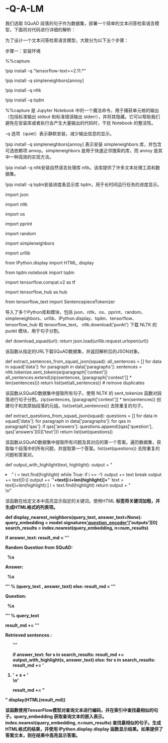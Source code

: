 # -Q-A-LM
我们选取 SQuAD 段落的句子作为数据集，部署一个简单的文本问答检索语言模型，下面将对代码进行详细的解析：

为了设计一个文本问答检索语言模型，大致分为以下五个步骤：

步骤一：安装环境

%%capture

!pip install -q "tensorflow-text==2.11.*"

!pip install -q simpleneighbors[annoy]

!pip install -q nltk

!pip install -q tqdm

%%capture 是 Jupyter Notebook 中的一个魔法命令，用于捕获单元格的输出（包括标准输出 stdout 和标准错误输出 stderr），并将其隐藏。它可以帮助我们避免在安装库或者执行会产生大量输出的代码时，干扰 Notebook 的整洁性。

-q 选项（quiet）表示静默安装，减少输出信息的显示。

!pip install -q simpleneighbors[annoy] 表示安装 simpleneighbors 库，并包含可选依赖项 annoy。simpleneighbors 是用于快速近邻搜索的库，而 annoy 是其中一种高效的实现方法。

!pip install -q nltk安装自然语言处理库 nltk。该库提供了许多文本处理工具和数据集。

!pip install -q tqdm安装进度条显示库 tqdm，用于长时间运行任务的进度显示。

import json

import nltk

import os

import pprint

import random

import simpleneighbors

import urllib

from IPython.display import HTML, display

from tqdm.notebook import tqdm

import tensorflow.compat.v2 as tf

import tensorflow_hub as hub

from tensorflow_text import SentencepieceTokenizer

导入了多个Python库和模块，包括 json、nltk、os、pprint、random、simpleneighbors、urllib、IPython.display、tqdm、tensorflow、tensorflow_hub 和 tensorflow_text。
nltk.download('punkt') 下载 NLTK 的 punkt 模块，用于句子分割。

def download_squad(url):
  return json.load(urllib.request.urlopen(url))

该函数从指定的URL下载SQuAD数据集，并返回解析后的JSON对象。

def extract_sentences_from_squad_json(squad):
  all_sentences = []
  for data in squad['data']:
    for paragraph in data['paragraphs']:
      sentences = nltk.tokenize.sent_tokenize(paragraph['context'])
      all_sentences.extend(zip(sentences, [paragraph['context']] * len(sentences)))
  return list(set(all_sentences)) # remove duplicates

该函数从SQuAD数据集中提取所有句子。使用 NLTK 的 sent_tokenize 函数对段落进行句子分割。zip(sentences, [paragraph['context']] * len(sentences)) 创建句子和其原始段落的元组。list(set(all_sentences)) 去除重复的句子。

def extract_questions_from_squad_json(squad):
  questions = []
  for data in squad['data']:
    for paragraph in data['paragraphs']:
      for qas in paragraph['qas']:
        if qas['answers']:
          questions.append((qas['question'], qas['answers'][0]['text']))
  return list(set(questions))

该函数从SQuAD数据集中提取所有问题及其对应的第一个答案。遍历数据集，获取每个段落中的所有问题，并提取第一个答案。list(set(questions)) 去除重复的问题和答案对。

def output_with_highlight(text, highlight):
  output = "<li> "
  i = text.find(highlight)
  while True:
    if i == -1:
      output += text
      break
    output += text[0:i]
    output += '<b>'+text[i:i+len(highlight)]+'</b>'
    text = text[i+len(highlight):]
    i = text.find(highlight)
  return output + "</li>\n"

该函数在给定文本中高亮显示指定的关键词。使用HTML <b> 标签将关键词加粗，并生成HTML格式的列表项。

def display_nearest_neighbors(query_text, answer_text=None):
  query_embedding = model.signatures['question_encoder'](tf.constant([query_text]))['outputs'][0]
  search_results = index.nearest(query_embedding, n=num_results)

  if answer_text:
    result_md = '''
    <p>Random Question from SQuAD:</p>
    <p>&nbsp;&nbsp;<b>%s</b></p>
    <p>Answer:</p>
    <p>&nbsp;&nbsp;<b>%s</b></p>
    ''' % (query_text , answer_text)
  else:
    result_md = '''
    <p>Question:</p>
    <p>&nbsp;&nbsp;<b>%s</b></p>
    ''' % query_text

  result_md += '''
    <p>Retrieved sentences :
    <ol>
  '''

  if answer_text:
    for s in search_results:
      result_md += output_with_highlight(s, answer_text)
  else:
    for s in search_results:
      result_md += '<li>' + s + '</li>\n'

  result_md += "</ol>"
  display(HTML(result_md))

该函数使用TensorFlow模型对查询文本进行编码，并在索引中查找最相似的句子。query_embedding 获取查询文本的嵌入表示。index.nearest(query_embedding, n=num_results) 查找最相似的句子。生成HTML格式的结果，并使用 IPython.display.display 函数显示结果。如果提供了答案文本，则在结果中高亮显示答案。









